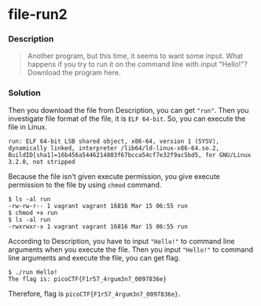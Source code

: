 # file-run2
### Description
> Another program, but this time, it seems to want some input. What happens if you try to run it on the command line with input "Hello!"? Download the program here.

### Solution
Then you download the file from Description, you can get `"run"`.
Then you investigate file format of the file, it is `ELF 64-bit`.
So, you can execute the file in Linux.
```
run: ELF 64-bit LSB shared object, x86-64, version 1 (SYSV), dynamically linked, interpreter /lib64/ld-linux-x86-64.so.2, BuildID[sha1]=16b456a5446214803f67bcca54cf7e32f9ac5bd5, for GNU/Linux 3.2.0, not stripped
```

Because the file isn't given execute permission, you give execute permission to the file by using `chmod` command.
```
$ ls -al run
-rw-rw-r-- 1 vagrant vagrant 16816 Mar 15 06:55 run
$ chmod +x run
$ ls -al run
-rwxrwxr-x 1 vagrant vagrant 16816 Mar 15 06:55 run
```

According to Description, you have to input `"Hello!"` to command line arguments when you execute the file.
Then you input `"Hello!"` to command line arguments and execute the file, you can get flag.
```
$ ./run Hello!
The flag is: picoCTF{F1r57_4rgum3n7_0097836e}
```

Therefore, flag is `picoCTF{F1r57_4rgum3n7_0097836e}`.
